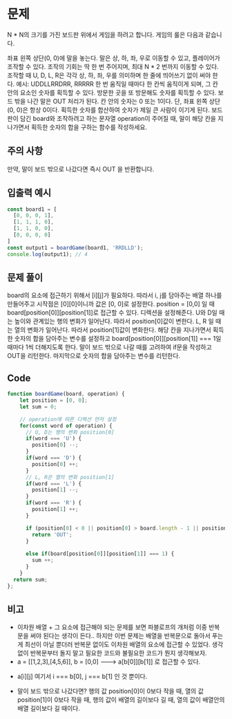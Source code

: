 # 문제
N * N의 크기를 가진 보드판 위에서 게임을 하려고 합니다. 게임의 룰은 다음과 같습니다.

좌표 왼쪽 상단(0, 0)에 말을 놓는다.
말은 상, 하, 좌, 우로 이동할 수 있고, 플레이어가 조작할 수 있다.
조작의 기회는 딱 한 번 주어지며, 최대 N * 2 번까지 이동할 수 있다.
조작할 때 U, D, L, R은 각각 상, 하, 좌, 우를 의미하며 한 줄에 띄어쓰기 없이 써야 한다.
예시: UDDLLRRDRR, RRRRR
한 번 움직일 때마다 한 칸씩 움직이게 되며, 그 칸 안의 요소인 숫자를 획득할 수 있다.
방문한 곳을 또 방문해도 숫자를 획득할 수 있다.
보드 밖을 나간 말은 OUT 처리가 된다.
칸 안의 숫자는 0 또는 1이다.
단, 좌표 왼쪽 상단(0, 0)은 항상 0이다.
획득한 숫자를 합산하여 숫자가 제일 큰 사람이 이기게 된다.
보드판이 담긴 board와 조작하려고 하는 문자열 operation이 주어질 때, 말이 해당 칸을 지나가면서 획득한 숫자의 합을 구하는 함수를 작성하세요.



## 주의 사항
만약, 말이 보드 밖으로 나갔다면 즉시 OUT 을 반환합니다.



## 입출력 예시
```js
const board1 = [
  [0, 0, 0, 1],
  [1, 1, 1, 0],
  [1, 1, 0, 0],
  [0, 0, 0, 0]
]
const output1 = boardGame(board1, 'RRDLLD');
console.log(output1); // 4
```



## 문제 풀이
board의 요소에 접근하기 위해서 [i][j]가 필요하다. 따라서 i, j를 담아주는 배열 하나를 만들어주고 시작점은 [0][0]이니까 값은 [0, 0]로 설정한다. position = [0,0] 일 때 board[position[0]][position[1]]로 접근할 수 있다. 디렉션을 설정해준다. U와 D일 때는 높이와 관계있는 행의 변화가 일어난다. 따라서 position[0]값이 변한다. L, R 일 때는 열의 변화가 일어난다. 따라서 position[1]값이 변화한다. 해당 칸을 지나가면서 획득한 숫자의 합을 담아주는 변수를 설정하고 board[position[0]][position[1]] === 1일 때마다 1씩 더해지도록 한다. 말이 보드 밖으로 나갈 때를 고려하여 if문을 작성하고 OUT을 리턴한다. 마지막으로 숫자의 합을 담아주는 변수를 리턴한다.



## Code

```js
function boardGame(board, operation) {
    let position = [0, 0];
    let sum = 0;

    // operation에 따른 디렉션 먼저 설정
    for(const word of operation) {
      // U, D는 행의 변화 position[0]
      if(word === 'U') {
        position[0] --;
      }
      if(word === 'D') {
        position[0] ++;
      }
      // L, R은 열의 변화 position[1]
      if(word === 'L') {
        position[1] --;
      }
      if(word === 'R') {
        position[1] ++;
      }

      if (position[0] < 0 || position[0] > board.length - 1 || position[1] > board[0].length - 1 || position[1] < 0) {
        return 'OUT';
      }
      
      else if(board[position[0]][position[1]] === 1) {
        sum ++;
      }
    }
  return sum;
};
```

## 비고
+ 이차원 배열 + 그 요소에 접근해야 되는 문제를 보면 파블로프의 개처럼 이중 반복문을 써야 된다는 생각이 든다.. 하지만 이번 문제는 배열을 반복문으로 돌아서 푸는 게 최선이 아닐 뿐더러 반복문 없이도 이차원 배열의 요소에 접근할 수 있었다. 생각없이 반복문부터 돌지 말고 필요한 코드와 불필요한 코드가 뭔지 생각해보자.
+ a = [[1,2,3],[4,5,6]], b = [0,0] ---> a[b[0]][b[1]] 로 접근할 수 있다. 
 - a[i][j] 여기서 i === b[0], j === b[1] 인 것 뿐이다.
+ 말이 보드 밖으로 나갔다면? 행의 값 position[0]이 0보다 작을 때, 열의 값 position[1]이 0보다 작을 때, 행의 값이 배열의 길이보다 길 때, 열의 값이 배열안의 배열 길이보다 길 때이다. 